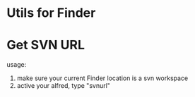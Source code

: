 Utils for Finder
====


# Get SVN URL

usage:

1. make sure your current Finder location is a svn workspace
2. active your alfred, type "svnurl"
	
	
